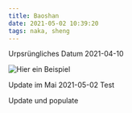 ```yaml
---
title: Baoshan
date: 2021-05-02 10:39:20
tags: naka, sheng
---
```


Urpsrüngliches Datum 2021-04-10

![Hier ein Beispiel](puerh-test.jpeg)

Update im Mai 2021-05-02
Test

Update und populate